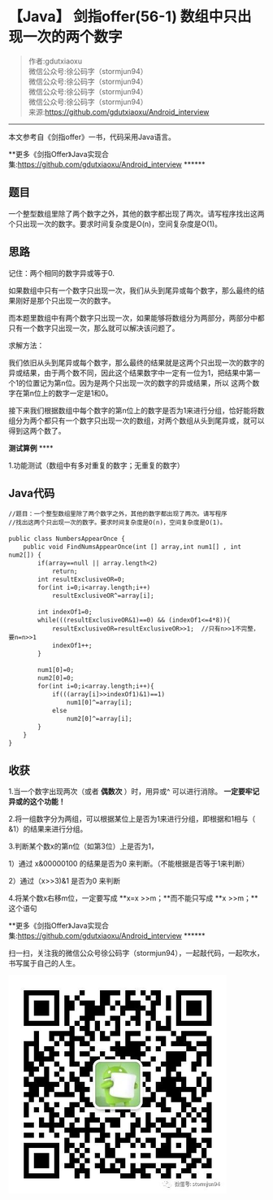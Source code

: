 # 【Java】 剑指offer(56-1) 数组中只出现一次的两个数字  
  
> 作者:gdutxiaoxu<br/> 微信公众号:徐公码字（stormjun94）<br/>微信公众号:徐公码字（stormjun94）<br/>微信公众号:徐公码字（stormjun94）<br/>微信公众号:徐公码字（stormjun94）<br/>来源:https://github.com/gdutxiaoxu/Android_interview

****

本文参考自《剑指offer》一书，代码采用Java语言。

**更多《剑指Offer》Java实现合集:https://github.com/gdutxiaoxu/Android_interview ******

## 题目

一个整型数组里除了两个数字之外，其他的数字都出现了两次。请写程序找出这两个只出现一次的数字。要求时间复杂度是O(n)，空间复杂度是O(1)。

## 思路

记住：两个相同的数字异或等于0.

如果数组中只有一个数字只出现一次，我们从头到尾异或每个数字，那么最终的结果刚好是那个只出现一次的数字。

而本题里数组中有两个数字只出现一次，如果能够将数组分为两部分，两部分中都只有一个数字只出现一次，那么就可以解决该问题了。

求解方法：

我们依旧从头到尾异或每个数字，那么最终的结果就是这两个只出现一次的数字的异或结果，由于两个数不同，因此这个结果数字中一定有一位为1，把结果中第一个1的位置记为第n位。因为是两个只出现一次的数字的异或结果，所以
这两个数字在第n位上的数字一定是1和0。

接下来我们根据数组中每个数字的第n位上的数字是否为1来进行分组，恰好能将数组分为两个都只有一个数字只出现一次的数组，对两个数组从头到尾异或，就可以得到这两个数了。

**测试算例** ****

1.功能测试（数组中有多对重复的数字；无重复的数字）

## **Java代码**

    
    
    //题目：一个整型数组里除了两个数字之外，其他的数字都出现了两次。请写程序
    //找出这两个只出现一次的数字。要求时间复杂度是O(n)，空间复杂度是O(1)。
    
    public class NumbersAppearOnce {
        public void FindNumsAppearOnce(int [] array,int num1[] , int num2[]) {
            if(array==null || array.length<2)
                return;
            int resultExclusiveOR=0;
            for(int i=0;i<array.length;i++)
                resultExclusiveOR^=array[i];
            
            int indexOf1=0;
            while(((resultExclusiveOR&1)==0) && (indexOf1<=4*8)){
            	resultExclusiveOR=resultExclusiveOR>>1;  //只有n>>1不完整，要n=n>>1
                indexOf1++;
            }
            
            num1[0]=0;
            num2[0]=0;
            for(int i=0;i<array.length;i++){
                if(((array[i]>>indexOf1)&1)==1)
                    num1[0]^=array[i];
                else
                    num2[0]^=array[i];
            }
        }
    }
    

## **收获**

1.当一个数字出现两次（或者 **偶数次** ）时，用异或^ 可以进行消除。 **一定要牢记 异或的这个功能！**

2.将一组数字分为两组，可以根据某位上是否为1来进行分组，即根据和1相与（ &1）的结果来进行分组。

3.判断某个数x的第n位（如第3位）上是否为1，

1）通过 x&00000100 的结果是否为0 来判断。（不能根据是否等于1来判断）

2）通过（x>>3)&1 是否为0 来判断

4.将某个数x右移m位，一定要写成 **x=x >>m；**而不能只写成 **x >>m；**这个语句

**更多《剑指Offer》Java实现合集:https://github.com/gdutxiaoxu/Android_interview ******

扫一扫，关注我的微信公众号徐公码字（stormjun94），一起敲代码，一起吹水，书写属于自己的人生。

![](https://raw.githubusercontent.com/gdutxiaoxu/blog_pic/master/offer/20200722234908.png)